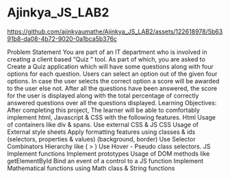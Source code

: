 # Ajinkya_JS_LAB2
https://github.com/ajinkyaumathe/Ajinkya_JS_LAB2/assets/122618978/5b6391b8-da08-4b72-9020-0a1bca5b376c

Problem Statement
You are part of an IT department who is involved in creating a client based “Quiz “ tool.
As part of which, you are asked to
Create a Quiz application which will have some questions along with four options for each
question.
Users can select an option out of the given four options. In case the user selects the correct
option a score will be awarded to the user else not.
After all the questions have been answered, the score for the user is displayed along with the
total percentage of correctly answered questions over all the questions displayed.
Learning Objectives:
After completing this project, The learner will be able to comfortably implement html, Javascript
& CSS with the following features.
Html
Usage of containers like div & spans.
Use external CSS & JS
CSS
Usage of External style sheets
Apply formatting features using classes & ids
(selectors, properties & values)
(background, border)
Use Selector Combinators Hierarchy like ( > )
Use Hover - Pseudo class selectors.
JS
Implement functions
Implement prototypes
Usage of DOM methods like getElementById
Bind an event of a control to a JS function
Implement Mathematical functions using Math class & String functions
